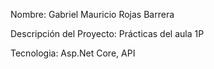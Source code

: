 Nombre: Gabriel Mauricio Rojas Barrera

Descripción del Proyecto: Prácticas del aula 1P

Tecnologia: Asp.Net Core, API

